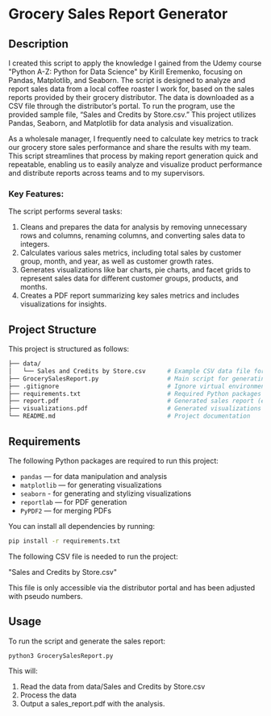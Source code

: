 # Grocery Sales Report Generator

## Description
I created this script to apply the knowledge I gained from the Udemy course "Python A-Z: Python for Data Science" by Kirill Eremenko, focusing on Pandas, Matplotlib, and Seaborn. The script is designed to analyze and report sales data from a local coffee roaster I work for, based on the sales reports provided by their grocery distributor. The data is downloaded as a CSV file through the distributor’s portal. To run the program, use the provided sample file, “Sales and Credits by Store.csv.” This project utilizes Pandas, Seaborn, 
and Matplotlib for data analysis and visualization.

As a wholesale manager, I frequently need to calculate key metrics to track our grocery store sales performance and share the results with my team. This script streamlines that process by making report generation quick and repeatable, enabling us to easily analyze and visualize product performance and distribute reports across teams and to my supervisors.

### Key Features:
The script performs several tasks:

1. Cleans and prepares the data for analysis by removing unnecessary rows and columns, renaming columns, and converting sales data to integers.
2. Calculates various sales metrics, including total sales by customer group, month, and year, as well as customer growth rates.
3. Generates visualizations like bar charts, pie charts, and facet grids to represent sales data for different customer groups, products, and months.
4. Creates a PDF report summarizing key sales metrics and includes visualizations for insights.

## Project Structure
This project is structured as follows:

```bash
├── data/
│   └── Sales and Credits by Store.csv      # Example CSV data file for generating reports
├── GrocerySalesReport.py                   # Main script for generating the sales report
├── .gitignore                              # Ignore virtual environment 
├── requirements.txt                        # Required Python packages
├── report.pdf                              # Generated sales report (example output)
├── visualizations.pdf                      # Generated visualizations (example output)
└── README.md                               # Project documentation
```

## Requirements
The following Python packages are required to run this project:

- `pandas` — for data manipulation and analysis
- `matplotlib` — for generating visualizations
- `seaborn` - for generating and stylizing visualizations
- `reportlab` — for PDF generation
- `PyPDF2` — for merging PDFs

You can install all dependencies by running:

```bash
pip install -r requirements.txt
```

The following CSV file is needed to run the project:

"Sales and Credits by Store.csv"

This file is only accessible via the distributor portal and has been adjusted with pseudo numbers.


## Usage
To run the script and generate the sales report:

```bash
python3 GrocerySalesReport.py
```

This will:


1. Read the data from data/Sales and Credits by Store.csv
2. Process the data
3. Output a sales_report.pdf with the analysis.




